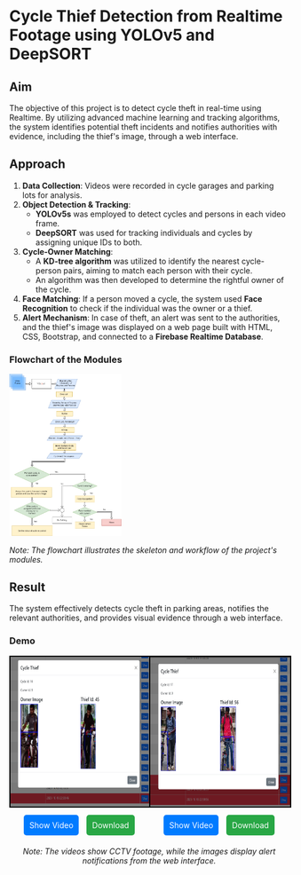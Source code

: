 # Cycle Thief Detection from Realtime Footage using YOLOv5 and DeepSORT

## Aim
The objective of this project is to detect cycle theft in real-time using Realtime. By utilizing advanced machine learning and tracking algorithms, the system identifies potential theft incidents and notifies authorities with evidence, including the thief's image, through a web interface.

## Approach
1. **Data Collection**: Videos were recorded in cycle garages and parking lots for analysis.
2. **Object Detection & Tracking**:
   - **YOLOv5s** was employed to detect cycles and persons in each video frame.
   - **DeepSORT** was used for tracking individuals and cycles by assigning unique IDs to both.
3. **Cycle-Owner Matching**:
   - A **KD-tree algorithm** was utilized to identify the nearest cycle-person pairs, aiming to match each person with their cycle.
   - An algorithm was then developed to determine the rightful owner of the cycle.
4. **Face Matching**: If a person moved a cycle, the system used **Face Recognition** to check if the individual was the owner or a thief.
5. **Alert Mechanism**: In case of theft, an alert was sent to the authorities, and the thief's image was displayed on a web page built with HTML, CSS, Bootstrap, and connected to a **Firebase Realtime Database**.

### Flowchart of the Modules

<img src="./cycle_thief_flowchart_modules.png" alt="Flowchart" style="width: 40%;">


*Note: The flowchart illustrates the skeleton and workflow of the project's modules.*


## Result

The system effectively detects cycle theft in parking areas, notifies the relevant authorities, and provides visual evidence through a web interface.

### Demo

<div style="display: flex; justify-content: space-between; margin-bottom: 20px;">
    <div style="flex: 1; text-align: center;">
        <img src="./files/image1.PNG" alt="Alert Screenshot 1" style="width: 480px; height: 270px; border: 2px solid black;">
        <div style="margin-top: 10px;">
            <a href="https://drive.google.com/file/d/1hRaNBUr8qKRgM-IGYBAFS8Z2d4haFuB7/view?usp=sharing" target="_blank" style="margin-right: 10px; padding: 10px; background-color: #007bff; color: white; text-decoration: none; border-radius: 5px; display: inline-block;">Show Video</a>
            <a href="https://drive.google.com/uc?export=download&id=1hRaNBUr8qKRgM-IGYBAFS8Z2d4haFuB7" download style="padding: 10px; background-color: #28a745; color: white; text-decoration: none; border-radius: 5px; display: inline-block;">Download</a>
        </div>
    </div>
    <div style="flex: 1; text-align: center;">
        <img src="./files/image2.PNG" alt="Alert Screenshot 2" style="width: 480px; height: 270px; border: 2px solid black;">
        <div style="margin-top: 10px;">
            <a href="https://drive.google.com/file/d/1EQkJFXMIShyaoj5bTtycqtHGrM9KCtmu/view?usp=sharing" target="_blank" style="margin-right: 10px; padding: 10px; background-color: #007bff; color: white; text-decoration: none; border-radius: 5px; display: inline-block;">Show Video</a>
            <a href="https://drive.google.com/uc?export=download&id=1EQkJFXMIShyaoj5bTtycqtHGrM9KCtmu" download style="padding: 10px; background-color: #28a745; color: white; text-decoration: none; border-radius: 5px; display: inline-block;">Download</a>
        </div>
    </div>
</div>

<p style="text-align: center; font-style: italic;">Note: The videos show CCTV footage, while the images display alert notifications from the web interface.</p>



